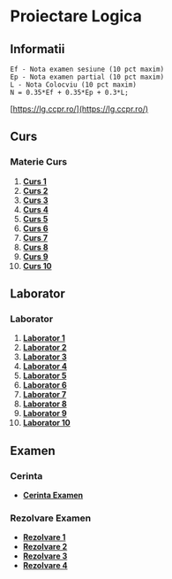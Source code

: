 # Proiectare Logica
## Informatii

    Ef - Nota examen sesiune (10 pct maxim)
    Ep - Nota examen partial (10 pct maxim)
    L - Nota Colocviu (10 pct maxim)
    N = 0.35*Ef + 0.35*Ep + 0.3*L;
    
[https://lg.ccpr.ro/](https://lg.ccpr.ro/)

## Curs
### Materie Curs
 1. [**Curs 1**](https://github.com/Mach3tryhard/FMI-CTI/blob/main/Anul1/Proiectare%20Logica/S1PL%20Curs/ProiectareLogica1.pdf)
 2. [**Curs 2**](https://github.com/Mach3tryhard/FMI-CTI/blob/main/Anul1/Proiectare%20Logica/S1PL%20Curs/ProiectareLogica2.pdf)
 3. [**Curs 3**](https://github.com/Mach3tryhard/FMI-CTI/blob/main/Anul1/Proiectare%20Logica/S1PL%20Curs/ProiectareLogica3.pdf)
 4. [**Curs 4**](https://github.com/Mach3tryhard/FMI-CTI/blob/main/Anul1/Proiectare%20Logica/S1PL%20Curs/ProiectareLogica4.pdf)
 5. [**Curs 5**](https://github.com/Mach3tryhard/FMI-CTI/blob/main/Anul1/Proiectare%20Logica/S1PL%20Curs/ProiectareLogica5.pdf)
 6. [**Curs 6**](https://github.com/Mach3tryhard/FMI-CTI/blob/main/Anul1/Proiectare%20Logica/S1PL%20Curs/ProiectareLogica8.pdf)
 7. [**Curs 7**](https://github.com/Mach3tryhard/FMI-CTI/blob/main/Anul1/Proiectare%20Logica/S1PL%20Curs/ProiectareLogica9.pdf)
 8. [**Curs 8**](https://github.com/Mach3tryhard/FMI-CTI/blob/main/Anul1/Proiectare%20Logica/S1PL%20Curs/ProiectareLogicaB.pdf)
 9. [**Curs 9**](https://github.com/Mach3tryhard/FMI-CTI/blob/main/Anul1/Proiectare%20Logica/S1PL%20Curs/ProiectareLogicaC.pdf)
 10. [**Curs 10**](https://github.com/Mach3tryhard/FMI-CTI/blob/main/Anul1/Proiectare%20Logica/S1PL%20Curs/ProiectareLogicaD.pdf)

## Laborator
### Laborator
 1. [**Laborator 1**](https://github.com/Mach3tryhard/FMI-CTI/blob/main/Anul1/Proiectare%20Logica/S1PL%20Laborator/Saptamana1/Lab1.pdf)
 2. [**Laborator 2**](https://github.com/Mach3tryhard/FMI-CTI/blob/main/Anul1/Proiectare%20Logica/S1PL%20Laborator/Saptamana2/Lab2.pdf)
 3. [**Laborator 3**](https://github.com/Mach3tryhard/FMI-CTI/blob/main/Anul1/Proiectare%20Logica/S1PL%20Laborator/Saptamana3/Lab3.pdf)
 4. [**Laborator 4**](https://github.com/Mach3tryhard/FMI-CTI/blob/main/Anul1/Proiectare%20Logica/S1PL%20Laborator/Saptamana4/Lab4.pdf)
 5. [**Laborator 5**](https://github.com/Mach3tryhard/FMI-CTI/blob/main/Anul1/Proiectare%20Logica/S1PL%20Laborator/Saptamana5/Lab5.pdf)
 6. [**Laborator 6**](https://github.com/Mach3tryhard/FMI-CTI/blob/main/Anul1/Proiectare%20Logica/S1PL%20Laborator/Saptamana8/Lab6.pdf)
  7. [**Laborator 7**](https://github.com/Mach3tryhard/FMI-CTI/blob/main/Anul1/Proiectare%20Logica/S1PL%20Laborator/Saptamana9/Lab7.pdf)
 8. [**Laborator 8**](https://github.com/Mach3tryhard/FMI-CTI/blob/main/Anul1/Proiectare%20Logica/S1PL%20Laborator/SaptamanaB/Lab8.pdf)
 9. [**Laborator 9**](https://github.com/Mach3tryhard/FMI-CTI/blob/main/Anul1/Proiectare%20Logica/S1PL%20Laborator/SaptamanaC/Lab9.pdf)
 10. [**Laborator 10**](https://github.com/Mach3tryhard/FMI-CTI/blob/main/Anul1/Proiectare%20Logica/S1PL%20Laborator/SaptamanaD/Lab10.pdf)
## Examen
### Cerinta
 - [**Cerinta Examen**](https://github.com/Mach3tryhard/FMI-CTI/blob/main/Anul1/Proiectare%20Logica/S1PL%20Examen/Cerinta/CerintaPL1.png)
### Rezolvare Examen
 - [**Rezolvare 1**](https://github.com/Mach3tryhard/FMI-CTI/blob/main/Anul1/Proiectare%20Logica/S1PL%20Examen/Examen1.png)
 - [**Rezolvare 2**](https://github.com/Mach3tryhard/FMI-CTI/blob/main/Anul1/Proiectare%20Logica/S1PL%20Examen/Examen2ab.jpg)
 - [**Rezolvare 3**](https://github.com/Mach3tryhard/FMI-CTI/blob/main/Anul1/Proiectare%20Logica/S1PL%20Examen/Examen2c.jpg)
 - [**Rezolvare 4**](https://github.com/Mach3tryhard/FMI-CTI/blob/main/Anul1/Proiectare%20Logica/S1PL%20Examen/Examen3.jpg)

